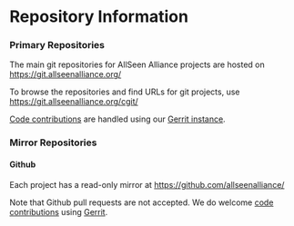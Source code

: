 # Repository Information

### Primary Repositories

The main git repositories for AllSeen Alliance projects are hosted on https://git.allseenalliance.org/

To browse the repositories and find URLs for git projects, use https://git.allseenalliance.org/cgit/

[Code contributions](develop/contributing_source_code) are handled using our [Gerrit instance](https///git.allseenalliance.org/gerrit). 


### Mirror Repositories

#### Github

Each project has a read-only mirror at https://github.com/allseenalliance/

Note that Github pull requests are not accepted. We do welcome [code contributions](develop/contributing_source_code) using [Gerrit](https///git.allseenalliance.org/gerrit).
